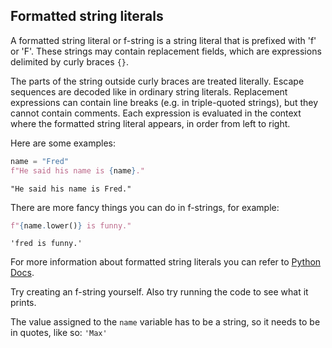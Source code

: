 ## Formatted string literals

A formatted string literal or f-string is a string literal that is prefixed 
with 'f' or 'F'. These strings may contain replacement fields, which are 
expressions delimited by curly braces `{}`. 

The parts of the string outside curly braces are treated literally. 
Escape sequences are decoded like in ordinary string literals.
Replacement expressions can contain line breaks (e.g. in triple-quoted strings), 
but they cannot contain comments. Each expression is evaluated in the context 
where the formatted string literal appears, in order from left to right.

Here are some examples:
```python
name = "Fred"
f"He said his name is {name}."
```
```text
"He said his name is Fred."
```

There are more fancy things you can do in f-strings, for example:
```python
f"{name.lower()} is funny."
```

```text
'fred is funny.'
```
For more information about formatted string literals you can refer to <a href="https://docs.python.org/3/reference/lexical_analysis.html#formatted-string-literals">Python Docs</a>.

Try creating an f-string yourself. Also try running the code to see what it prints.

<div class="hint">The value assigned to the <code>name</code> variable has to be a string, so it needs to be in quotes, 
like so: <code>'Max'</code></div>

